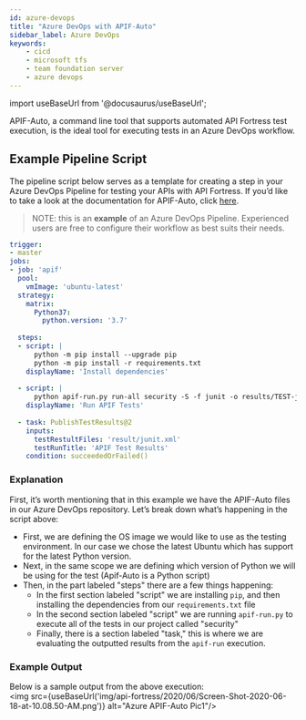 ```yaml
---
id: azure-devops
title: "Azure DevOps with APIF-Auto"
sidebar_label: Azure DevOps
keywords:
    - cicd
    - microsoft tfs
    - team foundation server
    - azure devops
---
```


import useBaseUrl from '@docusaurus/useBaseUrl';

APIF-Auto, a command line tool that supports automated API Fortress test execution, is the ideal tool for executing tests in an Azure DevOps workflow. 

## Example Pipeline Script

The pipeline script below serves as a template for creating a step in your Azure DevOps Pipeline for testing your APIs with API Fortress. If you’d like to take a look at the documentation for APIF-Auto, click [here](/api-testing/mark2/ci/apif-auto). 

>NOTE: this is an **example** of an Azure DevOps Pipeline. Experienced users are free to configure their workflow as best suits their needs.

```yaml
trigger:  
- master  
jobs:  
- job: 'apif'  
  pool:  
    vmImage: 'ubuntu-latest'  
  strategy:  
    matrix:  
      Python37:  
        python.version: '3.7'  
      
  steps:  
  - script: |  
      python -m pip install --upgrade pip  
      python -m pip install -r requirements.txt  
    displayName: 'Install dependencies'  
  
  - script: |  
      python apif-run.py run-all security -S -f junit -o results/TEST-junit.xml  
    displayName: 'Run APIF Tests'  
  
  - task: PublishTestResults@2  
    inputs:  
      testRestultFiles: 'result/junit.xml'  
      testRunTitle: 'APIF Test Results'  
    condition: succeededOrFailed()
```

### Explanation

First, it’s worth mentioning that in this example we have the APIF-Auto files in our Azure DevOps repository. Let’s break down what’s happening in the script above:  

- First, we are defining the OS image we would like to use as the testing environment. In our case we chose the latest Ubuntu which has support for the latest Python version.
- Next, in the same scope we are defining which version of Python we will be using for the test (Apif-Auto is a Python script)
- Then, in the part labeled "steps" there are a few things happening:
    - In the first section labeled "script" we are installing `pip`, and then installing the dependencies from our `requirements.txt` file
    - In the second section labeled "script" we are running `apif-run.py` to execute all of the tests in our project called "security"
    - Finally, there is a section labeled "task," this is where we are evaluating the outputted results from the `apif-run` execution.

### Example Output

Below is a sample output from the above execution:  
<img src={useBaseUrl('img/api-fortress/2020/06/Screen-Shot-2020-06-18-at-10.08.50-AM.png')} alt="Azure APIF-Auto Pic1"/>
